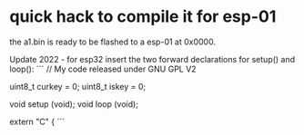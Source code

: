 # quick hack to compile it for esp-01

the a1.bin is ready to be flashed to a esp-01 at 0x0000.

Update 2022 - for esp32 insert the two forward declarations for setup() and loop():
´´´
// My code released under GNU GPL V2

uint8_t curkey = 0;
uint8_t iskey  = 0;

void setup (void);
void loop (void);

extern "C" {
´´´

